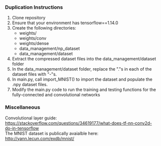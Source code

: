 ### Duplication Instructions
1. Clone repository
2. Ensure that your environment has tensorflow==1.14.0
3. Create the following directories:
    - weights/
    - weights/conv
    - weights/dense
    - data_management/np_dataset
    - data_management/dataset
4. Extract the compressed dataset files into the data_management/dataset folder
5. In the data_management/dataset folder, replace the "."s in each of the dataset files with "-"s. 
6. In main.py, call import_MNIST() to import the dataset and populate the .npy dataset files.
6. Modify the main.py code to run the training and testing functions for the fully-connected and convolutional networks

### Miscellaneous
Convolutional layer guide: https://stackoverflow.com/questions/34619177/what-does-tf-nn-conv2d-do-in-tensorflow  
The MNIST dataset is publically avaialble here: http://yann.lecun.com/exdb/mnist/
